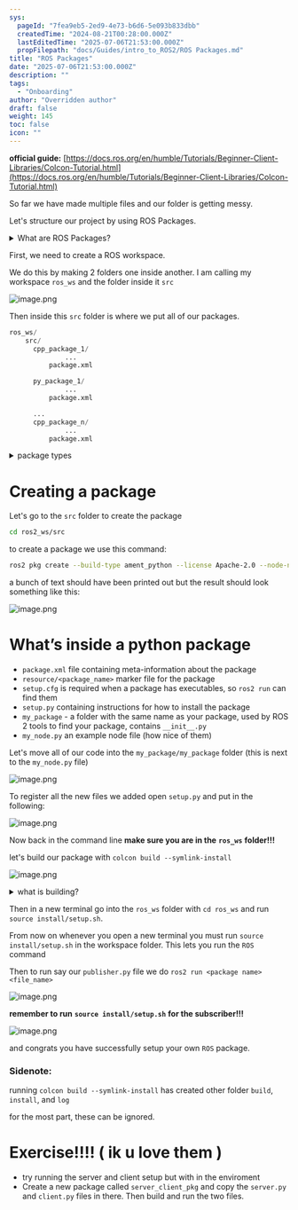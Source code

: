 ```yaml
---
sys:
  pageId: "7fea9eb5-2ed9-4e73-b6d6-5e093b833dbb"
  createdTime: "2024-08-21T00:28:00.000Z"
  lastEditedTime: "2025-07-06T21:53:00.000Z"
  propFilepath: "docs/Guides/intro_to_ROS2/ROS Packages.md"
title: "ROS Packages"
date: "2025-07-06T21:53:00.000Z"
description: ""
tags:
  - "Onboarding"
author: "Overridden author"
draft: false
weight: 145
toc: false
icon: ""
---
```


**official guide:** [https://docs.ros.org/en/humble/Tutorials/Beginner-Client-Libraries/Colcon-Tutorial.html](https://docs.ros.org/en/humble/Tutorials/Beginner-Client-Libraries/Colcon-Tutorial.html)

So far we have made multiple files and our folder is getting messy.

Let's structure our project by using ROS Packages.

<details>
      <summary>What are ROS Packages?</summary>
      ROS Packages are, as the name implies, packages of code that are highly sharable between ROS developers.
  </details>

First, we need to create a ROS workspace.

We do this by making 2 folders one inside another. I am calling my workspace `ros_ws` and the folder inside it `src`

![image.png](https://prod-files-secure.s3.us-west-2.amazonaws.com/d518164a-d88e-44d1-a4ee-3adb3bd8bce0/70706947-fd18-4537-a67b-e12946812d31/image.png?X-Amz-Algorithm=AWS4-HMAC-SHA256&X-Amz-Content-Sha256=UNSIGNED-PAYLOAD&X-Amz-Credential=ASIAZI2LB466VNZNOZWF%2F20250708%2Fus-west-2%2Fs3%2Faws4_request&X-Amz-Date=20250708T061409Z&X-Amz-Expires=3600&X-Amz-Security-Token=IQoJb3JpZ2luX2VjEHsaCXVzLXdlc3QtMiJHMEUCIGCyhE2m5fl3fw%2BwEPgLOcQo0xm4FbV88X7VVyL5xgbtAiEAhFkqhV1iz0o0BmoGhA6EZ9GqYjZ64U%2BJPJVOGQWlYJ8qiAQIhP%2F%2F%2F%2F%2F%2F%2F%2F%2F%2FARAAGgw2Mzc0MjMxODM4MDUiDHs2a%2BqHflHnmPP0iSrcAwEnMpov3hKsKf%2B50syQKdMfks3NVZ7A7QvP7TgGUCkc6awINbPt2lyKGT%2BuG6XutQgBPv7naMVWrKTzr4KcHAlkxijraQx3yuNElBE6xWwCZWU8RHQ0XbTsGF46qoOFc8X20nTvXV8%2F1uitP9YMAtEQ8Duc%2BY8PV8MWlD0RBStzWoREAq0jf%2BH3NkEQQEZq1MJnGHcrRwCyjhorKJD%2B83MQBiunmnbPW68%2BPhDx79TmdVpfod88gDyRtGbhB8mF%2FIo6g0etac5xvyMmOM2qxJiWL5n6%2Bm9XtvN68wwrUw%2BXiqmpx3vEIwK%2FRQaxuE8sw92zoXWJa9%2BumVx2fMoir1IuptblR9r%2BdO%2BQcy5NRMz6SHssHxhGXNj4A5yqJURgbC%2FXtd%2BeEWsApHKOR46ViNdCActUhvCWhM1behIATHRR%2Boobze88V4mdLnf0FTCgWvePQBRKK439HaQ%2FKvAoWOY7OmuW458jm9gimlC03C%2BTL16%2Ftod%2B7%2Fbardra0zf27jK5xy1GVhpftkRyyzrYTbyyUMWtqUMdPPUcapEvP7m5NaFcj%2FkrA4Q2liBhPsVX0wrnbBD5ObZdAjTs%2FrIiy3XegkwC%2FWCZymuAJAu%2BOPK5gMGb3cvdwhrqPI8jMM2EssMGOqUBNpgf6kGxXd3NIDqn%2BoP2UTq3OWHRtWmrlY2dZxJb7o9bIJFP%2F6K75MkM1NeRUOpJXTzdC4TEiX9041qMMWcRehzuyGgWqMPtt8SrEPE5fvo0VhxIyYwTD3lcVLvY9sW5RGWcLLY9QsusTCa85hH5UBx%2FhSXfdBnJJfgI9BMXymsBX9a8oTez7ewAjL0eYIsijLe7tqm5STbp3YJ%2BiVb6rHs4WisJ&X-Amz-Signature=5ff951d1ba1a20823ae21ce06c4984b9a2b3f2364ea2ca1a2d6129f239760217&X-Amz-SignedHeaders=host&x-amz-checksum-mode=ENABLED&x-id=GetObject)

Then inside this `src` folder is where we put all of our packages.

```python
ros_ws/
    src/
      cpp_package_1/
		      ...
          package.xml

      py_package_1/
		      ...
          package.xml

      ...
      cpp_package_n/
		      ...
          package.xml

```

<details>

<summary>package types</summary>

packages can be either `C++` or python.

the intern file structure is different for each but for this guide we will stick to creating python packages

</details>

# Creating a package

Let's go to the `src` folder to create the package

```bash
cd ros2_ws/src
```

to create a package we use this command:

```bash
ros2 pkg create --build-type ament_python --license Apache-2.0 --node-name my_node my_package
```

a bunch of text should have been printed out but the result should look something like this:

![image.png](https://prod-files-secure.s3.us-west-2.amazonaws.com/d518164a-d88e-44d1-a4ee-3adb3bd8bce0/e6cf1e3f-8512-4a3e-b131-079f800bf3e8/image.png?X-Amz-Algorithm=AWS4-HMAC-SHA256&X-Amz-Content-Sha256=UNSIGNED-PAYLOAD&X-Amz-Credential=ASIAZI2LB466VNZNOZWF%2F20250708%2Fus-west-2%2Fs3%2Faws4_request&X-Amz-Date=20250708T061409Z&X-Amz-Expires=3600&X-Amz-Security-Token=IQoJb3JpZ2luX2VjEHsaCXVzLXdlc3QtMiJHMEUCIGCyhE2m5fl3fw%2BwEPgLOcQo0xm4FbV88X7VVyL5xgbtAiEAhFkqhV1iz0o0BmoGhA6EZ9GqYjZ64U%2BJPJVOGQWlYJ8qiAQIhP%2F%2F%2F%2F%2F%2F%2F%2F%2F%2FARAAGgw2Mzc0MjMxODM4MDUiDHs2a%2BqHflHnmPP0iSrcAwEnMpov3hKsKf%2B50syQKdMfks3NVZ7A7QvP7TgGUCkc6awINbPt2lyKGT%2BuG6XutQgBPv7naMVWrKTzr4KcHAlkxijraQx3yuNElBE6xWwCZWU8RHQ0XbTsGF46qoOFc8X20nTvXV8%2F1uitP9YMAtEQ8Duc%2BY8PV8MWlD0RBStzWoREAq0jf%2BH3NkEQQEZq1MJnGHcrRwCyjhorKJD%2B83MQBiunmnbPW68%2BPhDx79TmdVpfod88gDyRtGbhB8mF%2FIo6g0etac5xvyMmOM2qxJiWL5n6%2Bm9XtvN68wwrUw%2BXiqmpx3vEIwK%2FRQaxuE8sw92zoXWJa9%2BumVx2fMoir1IuptblR9r%2BdO%2BQcy5NRMz6SHssHxhGXNj4A5yqJURgbC%2FXtd%2BeEWsApHKOR46ViNdCActUhvCWhM1behIATHRR%2Boobze88V4mdLnf0FTCgWvePQBRKK439HaQ%2FKvAoWOY7OmuW458jm9gimlC03C%2BTL16%2Ftod%2B7%2Fbardra0zf27jK5xy1GVhpftkRyyzrYTbyyUMWtqUMdPPUcapEvP7m5NaFcj%2FkrA4Q2liBhPsVX0wrnbBD5ObZdAjTs%2FrIiy3XegkwC%2FWCZymuAJAu%2BOPK5gMGb3cvdwhrqPI8jMM2EssMGOqUBNpgf6kGxXd3NIDqn%2BoP2UTq3OWHRtWmrlY2dZxJb7o9bIJFP%2F6K75MkM1NeRUOpJXTzdC4TEiX9041qMMWcRehzuyGgWqMPtt8SrEPE5fvo0VhxIyYwTD3lcVLvY9sW5RGWcLLY9QsusTCa85hH5UBx%2FhSXfdBnJJfgI9BMXymsBX9a8oTez7ewAjL0eYIsijLe7tqm5STbp3YJ%2BiVb6rHs4WisJ&X-Amz-Signature=b92f41d71edab7d08d8879096b8e2afc8b2e01dd9ca29bb6eb280900c8d558bf&X-Amz-SignedHeaders=host&x-amz-checksum-mode=ENABLED&x-id=GetObject)

# What’s inside a python package

- `package.xml` file containing meta-information about the package
- `resource/<package_name>` marker file for the package
- `setup.cfg` is required when a package has executables, so `ros2 run` can find them
- `setup.py` containing instructions for how to install the package
- `my_package` - a folder with the same name as your package, used by ROS 2 tools to find your package, contains `__init__.py`
- `my_node.py` an example node file (how nice of them)

Let's move all of our code into the `my_package/my_package` folder (this is next to the `my_node.py` file)

![image.png](https://prod-files-secure.s3.us-west-2.amazonaws.com/d518164a-d88e-44d1-a4ee-3adb3bd8bce0/9ce58f11-0da9-4d3e-b86d-506a9685d378/image.png?X-Amz-Algorithm=AWS4-HMAC-SHA256&X-Amz-Content-Sha256=UNSIGNED-PAYLOAD&X-Amz-Credential=ASIAZI2LB466VNZNOZWF%2F20250708%2Fus-west-2%2Fs3%2Faws4_request&X-Amz-Date=20250708T061409Z&X-Amz-Expires=3600&X-Amz-Security-Token=IQoJb3JpZ2luX2VjEHsaCXVzLXdlc3QtMiJHMEUCIGCyhE2m5fl3fw%2BwEPgLOcQo0xm4FbV88X7VVyL5xgbtAiEAhFkqhV1iz0o0BmoGhA6EZ9GqYjZ64U%2BJPJVOGQWlYJ8qiAQIhP%2F%2F%2F%2F%2F%2F%2F%2F%2F%2FARAAGgw2Mzc0MjMxODM4MDUiDHs2a%2BqHflHnmPP0iSrcAwEnMpov3hKsKf%2B50syQKdMfks3NVZ7A7QvP7TgGUCkc6awINbPt2lyKGT%2BuG6XutQgBPv7naMVWrKTzr4KcHAlkxijraQx3yuNElBE6xWwCZWU8RHQ0XbTsGF46qoOFc8X20nTvXV8%2F1uitP9YMAtEQ8Duc%2BY8PV8MWlD0RBStzWoREAq0jf%2BH3NkEQQEZq1MJnGHcrRwCyjhorKJD%2B83MQBiunmnbPW68%2BPhDx79TmdVpfod88gDyRtGbhB8mF%2FIo6g0etac5xvyMmOM2qxJiWL5n6%2Bm9XtvN68wwrUw%2BXiqmpx3vEIwK%2FRQaxuE8sw92zoXWJa9%2BumVx2fMoir1IuptblR9r%2BdO%2BQcy5NRMz6SHssHxhGXNj4A5yqJURgbC%2FXtd%2BeEWsApHKOR46ViNdCActUhvCWhM1behIATHRR%2Boobze88V4mdLnf0FTCgWvePQBRKK439HaQ%2FKvAoWOY7OmuW458jm9gimlC03C%2BTL16%2Ftod%2B7%2Fbardra0zf27jK5xy1GVhpftkRyyzrYTbyyUMWtqUMdPPUcapEvP7m5NaFcj%2FkrA4Q2liBhPsVX0wrnbBD5ObZdAjTs%2FrIiy3XegkwC%2FWCZymuAJAu%2BOPK5gMGb3cvdwhrqPI8jMM2EssMGOqUBNpgf6kGxXd3NIDqn%2BoP2UTq3OWHRtWmrlY2dZxJb7o9bIJFP%2F6K75MkM1NeRUOpJXTzdC4TEiX9041qMMWcRehzuyGgWqMPtt8SrEPE5fvo0VhxIyYwTD3lcVLvY9sW5RGWcLLY9QsusTCa85hH5UBx%2FhSXfdBnJJfgI9BMXymsBX9a8oTez7ewAjL0eYIsijLe7tqm5STbp3YJ%2BiVb6rHs4WisJ&X-Amz-Signature=ecc61365697705091913c413ca80da1a35c4b8f33d27a5648ce29c3a896dad62&X-Amz-SignedHeaders=host&x-amz-checksum-mode=ENABLED&x-id=GetObject)

To register all the new files we added open `setup.py` and put in the following:

![image.png](https://prod-files-secure.s3.us-west-2.amazonaws.com/d518164a-d88e-44d1-a4ee-3adb3bd8bce0/1cd7c262-4cae-4496-9d75-c178537d24a2/image.png?X-Amz-Algorithm=AWS4-HMAC-SHA256&X-Amz-Content-Sha256=UNSIGNED-PAYLOAD&X-Amz-Credential=ASIAZI2LB466VNZNOZWF%2F20250708%2Fus-west-2%2Fs3%2Faws4_request&X-Amz-Date=20250708T061409Z&X-Amz-Expires=3600&X-Amz-Security-Token=IQoJb3JpZ2luX2VjEHsaCXVzLXdlc3QtMiJHMEUCIGCyhE2m5fl3fw%2BwEPgLOcQo0xm4FbV88X7VVyL5xgbtAiEAhFkqhV1iz0o0BmoGhA6EZ9GqYjZ64U%2BJPJVOGQWlYJ8qiAQIhP%2F%2F%2F%2F%2F%2F%2F%2F%2F%2FARAAGgw2Mzc0MjMxODM4MDUiDHs2a%2BqHflHnmPP0iSrcAwEnMpov3hKsKf%2B50syQKdMfks3NVZ7A7QvP7TgGUCkc6awINbPt2lyKGT%2BuG6XutQgBPv7naMVWrKTzr4KcHAlkxijraQx3yuNElBE6xWwCZWU8RHQ0XbTsGF46qoOFc8X20nTvXV8%2F1uitP9YMAtEQ8Duc%2BY8PV8MWlD0RBStzWoREAq0jf%2BH3NkEQQEZq1MJnGHcrRwCyjhorKJD%2B83MQBiunmnbPW68%2BPhDx79TmdVpfod88gDyRtGbhB8mF%2FIo6g0etac5xvyMmOM2qxJiWL5n6%2Bm9XtvN68wwrUw%2BXiqmpx3vEIwK%2FRQaxuE8sw92zoXWJa9%2BumVx2fMoir1IuptblR9r%2BdO%2BQcy5NRMz6SHssHxhGXNj4A5yqJURgbC%2FXtd%2BeEWsApHKOR46ViNdCActUhvCWhM1behIATHRR%2Boobze88V4mdLnf0FTCgWvePQBRKK439HaQ%2FKvAoWOY7OmuW458jm9gimlC03C%2BTL16%2Ftod%2B7%2Fbardra0zf27jK5xy1GVhpftkRyyzrYTbyyUMWtqUMdPPUcapEvP7m5NaFcj%2FkrA4Q2liBhPsVX0wrnbBD5ObZdAjTs%2FrIiy3XegkwC%2FWCZymuAJAu%2BOPK5gMGb3cvdwhrqPI8jMM2EssMGOqUBNpgf6kGxXd3NIDqn%2BoP2UTq3OWHRtWmrlY2dZxJb7o9bIJFP%2F6K75MkM1NeRUOpJXTzdC4TEiX9041qMMWcRehzuyGgWqMPtt8SrEPE5fvo0VhxIyYwTD3lcVLvY9sW5RGWcLLY9QsusTCa85hH5UBx%2FhSXfdBnJJfgI9BMXymsBX9a8oTez7ewAjL0eYIsijLe7tqm5STbp3YJ%2BiVb6rHs4WisJ&X-Amz-Signature=dad69bf4be853ff455d53189caaec8d79646d905d3297299763a74d068947b2d&X-Amz-SignedHeaders=host&x-amz-checksum-mode=ENABLED&x-id=GetObject)

Now back in the command line **make sure you are in the** **`ros_ws`** **folder!!!**

let's build our package with `colcon build --symlink-install`

![image.png](https://prod-files-secure.s3.us-west-2.amazonaws.com/d518164a-d88e-44d1-a4ee-3adb3bd8bce0/2f2a0d27-b173-48fd-b189-5f5c0ce65619/image.png?X-Amz-Algorithm=AWS4-HMAC-SHA256&X-Amz-Content-Sha256=UNSIGNED-PAYLOAD&X-Amz-Credential=ASIAZI2LB466VNZNOZWF%2F20250708%2Fus-west-2%2Fs3%2Faws4_request&X-Amz-Date=20250708T061409Z&X-Amz-Expires=3600&X-Amz-Security-Token=IQoJb3JpZ2luX2VjEHsaCXVzLXdlc3QtMiJHMEUCIGCyhE2m5fl3fw%2BwEPgLOcQo0xm4FbV88X7VVyL5xgbtAiEAhFkqhV1iz0o0BmoGhA6EZ9GqYjZ64U%2BJPJVOGQWlYJ8qiAQIhP%2F%2F%2F%2F%2F%2F%2F%2F%2F%2FARAAGgw2Mzc0MjMxODM4MDUiDHs2a%2BqHflHnmPP0iSrcAwEnMpov3hKsKf%2B50syQKdMfks3NVZ7A7QvP7TgGUCkc6awINbPt2lyKGT%2BuG6XutQgBPv7naMVWrKTzr4KcHAlkxijraQx3yuNElBE6xWwCZWU8RHQ0XbTsGF46qoOFc8X20nTvXV8%2F1uitP9YMAtEQ8Duc%2BY8PV8MWlD0RBStzWoREAq0jf%2BH3NkEQQEZq1MJnGHcrRwCyjhorKJD%2B83MQBiunmnbPW68%2BPhDx79TmdVpfod88gDyRtGbhB8mF%2FIo6g0etac5xvyMmOM2qxJiWL5n6%2Bm9XtvN68wwrUw%2BXiqmpx3vEIwK%2FRQaxuE8sw92zoXWJa9%2BumVx2fMoir1IuptblR9r%2BdO%2BQcy5NRMz6SHssHxhGXNj4A5yqJURgbC%2FXtd%2BeEWsApHKOR46ViNdCActUhvCWhM1behIATHRR%2Boobze88V4mdLnf0FTCgWvePQBRKK439HaQ%2FKvAoWOY7OmuW458jm9gimlC03C%2BTL16%2Ftod%2B7%2Fbardra0zf27jK5xy1GVhpftkRyyzrYTbyyUMWtqUMdPPUcapEvP7m5NaFcj%2FkrA4Q2liBhPsVX0wrnbBD5ObZdAjTs%2FrIiy3XegkwC%2FWCZymuAJAu%2BOPK5gMGb3cvdwhrqPI8jMM2EssMGOqUBNpgf6kGxXd3NIDqn%2BoP2UTq3OWHRtWmrlY2dZxJb7o9bIJFP%2F6K75MkM1NeRUOpJXTzdC4TEiX9041qMMWcRehzuyGgWqMPtt8SrEPE5fvo0VhxIyYwTD3lcVLvY9sW5RGWcLLY9QsusTCa85hH5UBx%2FhSXfdBnJJfgI9BMXymsBX9a8oTez7ewAjL0eYIsijLe7tqm5STbp3YJ%2BiVb6rHs4WisJ&X-Amz-Signature=6f468a970589e6ecf2a3d4b64f2cf8feee838a99ca211e5d4275dcc727e01913&X-Amz-SignedHeaders=host&x-amz-checksum-mode=ENABLED&x-id=GetObject)

<details>

<summary>what is building?</summary>

if you are a CS major at Rose-Hulman you will learn the answer to this in CSSE132

but TLDR; is it combines all the code files into one program that can be run easily 

</details>

Then in a new terminal go into the `ros_ws` folder with `cd ros_ws` and run `source install/setup.sh`. 

From now on whenever you open a new terminal you must run `source install/setup.sh` in the workspace folder. This lets you run the `ROS` command

Then to run say our `publisher.py` file we do `ros2 run <package name> <file_name>`

![image.png](https://prod-files-secure.s3.us-west-2.amazonaws.com/d518164a-d88e-44d1-a4ee-3adb3bd8bce0/4f4b1219-3a44-4632-aa0a-ce3471699f59/image.png?X-Amz-Algorithm=AWS4-HMAC-SHA256&X-Amz-Content-Sha256=UNSIGNED-PAYLOAD&X-Amz-Credential=ASIAZI2LB466VNZNOZWF%2F20250708%2Fus-west-2%2Fs3%2Faws4_request&X-Amz-Date=20250708T061409Z&X-Amz-Expires=3600&X-Amz-Security-Token=IQoJb3JpZ2luX2VjEHsaCXVzLXdlc3QtMiJHMEUCIGCyhE2m5fl3fw%2BwEPgLOcQo0xm4FbV88X7VVyL5xgbtAiEAhFkqhV1iz0o0BmoGhA6EZ9GqYjZ64U%2BJPJVOGQWlYJ8qiAQIhP%2F%2F%2F%2F%2F%2F%2F%2F%2F%2FARAAGgw2Mzc0MjMxODM4MDUiDHs2a%2BqHflHnmPP0iSrcAwEnMpov3hKsKf%2B50syQKdMfks3NVZ7A7QvP7TgGUCkc6awINbPt2lyKGT%2BuG6XutQgBPv7naMVWrKTzr4KcHAlkxijraQx3yuNElBE6xWwCZWU8RHQ0XbTsGF46qoOFc8X20nTvXV8%2F1uitP9YMAtEQ8Duc%2BY8PV8MWlD0RBStzWoREAq0jf%2BH3NkEQQEZq1MJnGHcrRwCyjhorKJD%2B83MQBiunmnbPW68%2BPhDx79TmdVpfod88gDyRtGbhB8mF%2FIo6g0etac5xvyMmOM2qxJiWL5n6%2Bm9XtvN68wwrUw%2BXiqmpx3vEIwK%2FRQaxuE8sw92zoXWJa9%2BumVx2fMoir1IuptblR9r%2BdO%2BQcy5NRMz6SHssHxhGXNj4A5yqJURgbC%2FXtd%2BeEWsApHKOR46ViNdCActUhvCWhM1behIATHRR%2Boobze88V4mdLnf0FTCgWvePQBRKK439HaQ%2FKvAoWOY7OmuW458jm9gimlC03C%2BTL16%2Ftod%2B7%2Fbardra0zf27jK5xy1GVhpftkRyyzrYTbyyUMWtqUMdPPUcapEvP7m5NaFcj%2FkrA4Q2liBhPsVX0wrnbBD5ObZdAjTs%2FrIiy3XegkwC%2FWCZymuAJAu%2BOPK5gMGb3cvdwhrqPI8jMM2EssMGOqUBNpgf6kGxXd3NIDqn%2BoP2UTq3OWHRtWmrlY2dZxJb7o9bIJFP%2F6K75MkM1NeRUOpJXTzdC4TEiX9041qMMWcRehzuyGgWqMPtt8SrEPE5fvo0VhxIyYwTD3lcVLvY9sW5RGWcLLY9QsusTCa85hH5UBx%2FhSXfdBnJJfgI9BMXymsBX9a8oTez7ewAjL0eYIsijLe7tqm5STbp3YJ%2BiVb6rHs4WisJ&X-Amz-Signature=e285ac7775ac6155bb1e246b9a50638cb38f80800a2636393dba21c93013c46b&X-Amz-SignedHeaders=host&x-amz-checksum-mode=ENABLED&x-id=GetObject)

**remember to run** **`source install/setup.sh`** **for the subscriber!!!**

![image.png](https://prod-files-secure.s3.us-west-2.amazonaws.com/d518164a-d88e-44d1-a4ee-3adb3bd8bce0/02121119-dad4-49ec-8356-c956108b4243/image.png?X-Amz-Algorithm=AWS4-HMAC-SHA256&X-Amz-Content-Sha256=UNSIGNED-PAYLOAD&X-Amz-Credential=ASIAZI2LB466VNZNOZWF%2F20250708%2Fus-west-2%2Fs3%2Faws4_request&X-Amz-Date=20250708T061409Z&X-Amz-Expires=3600&X-Amz-Security-Token=IQoJb3JpZ2luX2VjEHsaCXVzLXdlc3QtMiJHMEUCIGCyhE2m5fl3fw%2BwEPgLOcQo0xm4FbV88X7VVyL5xgbtAiEAhFkqhV1iz0o0BmoGhA6EZ9GqYjZ64U%2BJPJVOGQWlYJ8qiAQIhP%2F%2F%2F%2F%2F%2F%2F%2F%2F%2FARAAGgw2Mzc0MjMxODM4MDUiDHs2a%2BqHflHnmPP0iSrcAwEnMpov3hKsKf%2B50syQKdMfks3NVZ7A7QvP7TgGUCkc6awINbPt2lyKGT%2BuG6XutQgBPv7naMVWrKTzr4KcHAlkxijraQx3yuNElBE6xWwCZWU8RHQ0XbTsGF46qoOFc8X20nTvXV8%2F1uitP9YMAtEQ8Duc%2BY8PV8MWlD0RBStzWoREAq0jf%2BH3NkEQQEZq1MJnGHcrRwCyjhorKJD%2B83MQBiunmnbPW68%2BPhDx79TmdVpfod88gDyRtGbhB8mF%2FIo6g0etac5xvyMmOM2qxJiWL5n6%2Bm9XtvN68wwrUw%2BXiqmpx3vEIwK%2FRQaxuE8sw92zoXWJa9%2BumVx2fMoir1IuptblR9r%2BdO%2BQcy5NRMz6SHssHxhGXNj4A5yqJURgbC%2FXtd%2BeEWsApHKOR46ViNdCActUhvCWhM1behIATHRR%2Boobze88V4mdLnf0FTCgWvePQBRKK439HaQ%2FKvAoWOY7OmuW458jm9gimlC03C%2BTL16%2Ftod%2B7%2Fbardra0zf27jK5xy1GVhpftkRyyzrYTbyyUMWtqUMdPPUcapEvP7m5NaFcj%2FkrA4Q2liBhPsVX0wrnbBD5ObZdAjTs%2FrIiy3XegkwC%2FWCZymuAJAu%2BOPK5gMGb3cvdwhrqPI8jMM2EssMGOqUBNpgf6kGxXd3NIDqn%2BoP2UTq3OWHRtWmrlY2dZxJb7o9bIJFP%2F6K75MkM1NeRUOpJXTzdC4TEiX9041qMMWcRehzuyGgWqMPtt8SrEPE5fvo0VhxIyYwTD3lcVLvY9sW5RGWcLLY9QsusTCa85hH5UBx%2FhSXfdBnJJfgI9BMXymsBX9a8oTez7ewAjL0eYIsijLe7tqm5STbp3YJ%2BiVb6rHs4WisJ&X-Amz-Signature=c80bd9313995954ed6406191f8e1f3350d128dd0861d69b39cbc7594bc946110&X-Amz-SignedHeaders=host&x-amz-checksum-mode=ENABLED&x-id=GetObject)

and congrats you have successfully setup your own `ROS` package.

### Sidenote:

running `colcon build --symlink-install` has created other folder `build`, `install`, and `log`

for the most part, these can be ignored.

# Exercise!!!! ( ik u love them )

- try running the server and client setup but with in the enviroment
- Create a new package called `server_client_pkg` and copy the `server.py` and `client.py` files in there. Then build and run the two files.
